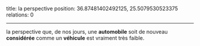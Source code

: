title: la perspective
position: 36.87481402492125, 25.5079530523375
relations: 0

---









la perspective que, de nos jours, une **automobile** soit de nouveau **considérée** comme un **véhicule** est vraiment très faible.